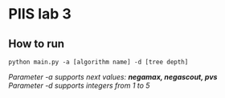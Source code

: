 # PIIS lab 3
## How to run 
    python main.py -a [algorithm name] -d [tree depth]

*Parameter -a supports next values: **negamax, negascout, pvs***\
*Parameter -d supports integers from 1 to 5*